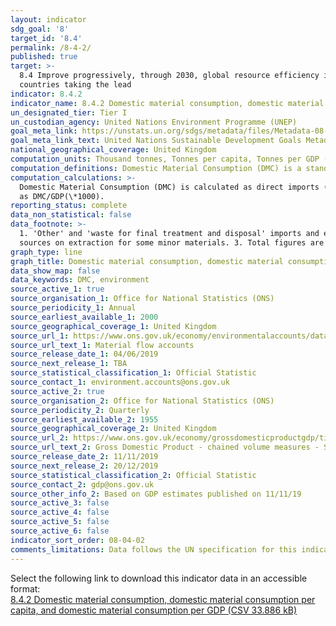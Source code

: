 ```yaml
---
layout: indicator
sdg_goal: '8'
target_id: '8.4'
permalink: /8-4-2/
published: true
target: >-
  8.4 Improve progressively, through 2030, global resource efficiency in consumption and production and endeavour to decouple economic growth from environmental degradation, in accordance with the 10‑Year Framework of Programmes on Sustainable Consumption and Production, with developed
  countries taking the lead
indicator: 8.4.2
indicator_name: 8.4.2 Domestic material consumption, domestic material consumption per capita, and domestic material consumption per GDP
un_designated_tier: Tier I
un_custodian_agency: United Nations Environment Programme (UNEP)
goal_meta_link: https://unstats.un.org/sdgs/metadata/files/Metadata-08-04-02.pdf
goal_meta_link_text: United Nations Sustainable Development Goals Metadata (PDF 783 KB)
national_geographical_coverage: United Kingdom
computation_units: Thousand tonnes, Tonnes per capita, Tonnes per GDP (£m)
computation_definitions: Domestic Material Consumption (DMC) is a standard material flow accounting (MFA) indicator and reports the apparent consumption of materials in a national economy.
computation_calculations: >-
  Domestic Material Consumption (DMC) is calculated as direct imports (IM) of material plus domestic extraction (DE) of materials minus direct exports (EX) of materials measured in metric tonnes. DMC per capita is calculated as DMC/UK population estimates(\*1000). DMC per GDP is calculated
  as DMC/GDP(\*1000).
reporting_status: complete
data_non_statistical: false
data_footnote: >-
  1. 'Other' and 'waste for final treatment and disposal' imports and exports have been allocated to categories within Domestic Material Consumption using a Eurostat method. 2. Total material input and consumption for 2016 onwards may be slight underestimates due to small missing data
  sources on extraction for some minor materials. 3. Total figures are based on raw data and therefore may not sum due to rounding.
graph_type: line
graph_title: Domestic material consumption, domestic material consumption per capita, and domestic material consumption per GDP
data_show_map: false
data_keywords: DMC, environment
source_active_1: true
source_organisation_1: Office for National Statistics (ONS)
source_periodicity_1: Annual
source_earliest_available_1: 2000
source_geographical_coverage_1: United Kingdom
source_url_1: https://www.ons.gov.uk/economy/environmentalaccounts/datasets/ukenvironmentalaccountsmaterialflowsaccountunitedkingdom
source_url_text_1: Material flow accounts
source_release_date_1: 04/06/2019
source_next_release_1: TBA
source_statistical_classification_1: Official Statistic 
source_contact_1: environment.accounts@ons.gov.uk
source_active_2: true
source_organisation_2: Office for National Statistics (ONS)
source_periodicity_2: Quarterly
source_earliest_available_2: 1955
source_geographical_coverage_2: United Kingdom
source_url_2: https://www.ons.gov.uk/economy/grossdomesticproductgdp/timeseries/abmi/pn2
source_url_text_2: Gross Domestic Product - chained volume measures - Seasonally adjusted £m
source_release_date_2: 11/11/2019
source_next_release_2: 20/12/2019
source_statistical_classification_2: Official Statistic 
source_contact_2: gdp@ons.gov.uk
source_other_info_2: Based on GDP estimates published on 11/11/19 
source_active_3: false
source_active_4: false
source_active_5: false
source_active_6: false
indicator_sort_order: 08-04-02
comments_limitations: Data follows the UN specification for this indicator. This indicator has been identified in collaboration with topic experts.
---
```

Select the following link to download this indicator data in an accessible format:<br>[8.4.2 Domestic material consumption, domestic material consumption per capita, and domestic material consumption per GDP (CSV 33.886 kB)](https://sustainabledevelopment-uk.github.io/sdg-data/data/8-4-2.csv)